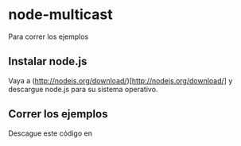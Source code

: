 node-multicast
==============

Para correr los ejemplos

Instalar node.js
---------------

Vaya a (http://nodejs.org/download/)[http://nodejs.org/download/] y descargue node.js para su sistema operativo.


Correr los ejemplos
-------------

Descague este código en 
